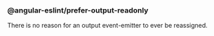 ### @angular-eslint/prefer-output-readonly

There is no reason for an output event-emitter to ever be reassigned.
